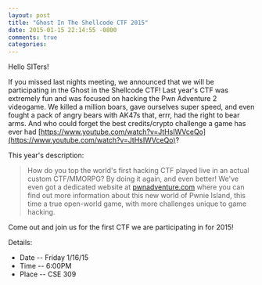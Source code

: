 ```yaml
---
layout: post
title: "Ghost In The Shellcode CTF 2015"
date: 2015-01-15 22:14:55 -0800
comments: true
categories: 
---
```


Hello SITers!

If you missed last nights meeting, we announced that we will be participating in the Ghost in the Shellcode CTF! Last year's CTF was extremely fun and was focused on hacking the Pwn Adventure 2 videogame. We killed a million boars, gave ourselves super speed, and even fought a pack of angry bears with AK47s that, errr, had the right to bear arms. And who could forget the best credits/crypto challenge a game has ever had [https://www.youtube.com/watch?v=JtHsIWVceQo](https://www.youtube.com/watch?v=JtHsIWVceQo)?

This year's description:
​
> How do you top the world's first hacking CTF played live in an actual custom CTF/MMORPG? By doing it again, and even better! We've even got a dedicated website at [pwnadventure.com](http://www.pwnadventure.com) where you can find out more information about this new world of Pwnie Island, this time a true open-world game, with more challenges unique to game hacking.

Come out and join us for the first CTF we are participating in for 2015!

Details:

- Date -- Friday 1/16/15
- Time -- 6:00PM
- Place -- CSE 309